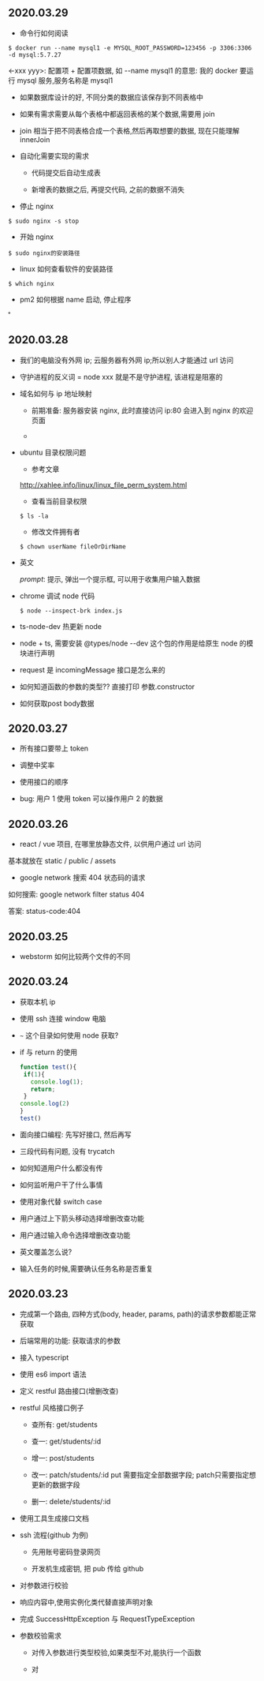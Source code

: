 ## 2020.03.29

- 命令行如何阅读

```shell
$ docker run --name mysql1 -e MYSQL_ROOT_PASSWORD=123456 -p 3306:3306 -d mysql:5.7.27
```

<-xxx yyy>: 配置项 + 配置项数据, 如 --name mysql1 的意思: 我的 docker 要运行 mysql 服务,服务名称是 mysql1

- 如果数据库设计的好, 不同分类的数据应该保存到不同表格中

- 如果有需求需要从每个表格中都返回表格的某个数据,需要用 join

- join 相当于把不同表格合成一个表格,然后再取想要的数据, 现在只能理解 innerJoin

- 自动化需要实现的需求

    - 代码提交后自动生成表
    
    - 新增表的数据之后, 再提交代码, 之前的数据不消失
    
- 停止 nginx  

```shell
$ sudo nginx -s stop
```

- 开始 nginx

```shell
$ sudo nginx的安装路径
```
    
- linux 如何查看软件的安装路径

```shell
$ which nginx
```

- pm2 如何根据 name 启动, 停止程序

˚

## 2020.03.28

- 我们的电脑没有外网 ip; 云服务器有外网 ip;所以别人才能通过 url 访问

- 守护进程的反义词 = node xxx 就是不是守护进程, 该进程是阻塞的

- 域名如何与 ip 地址映射

    - 前期准备: 服务器安装 nginx, 此时直接访问 ip:80 会进入到 nginx 的欢迎页面
    
    - 
    
- ubuntu 目录权限问题

    - 参考文章

    http://xahlee.info/linux/linux_file_perm_system.html

    - 查看当前目录权限
    
    ```shell
    $ ls -la
    ```
  
    - 修改文件拥有者
    
    ```
    $ chown userName fileOrDirName 
    ```
  
- 英文

    $prompt$: 提示, 弹出一个提示框, 可以用于收集用户输入数据
    
- chrome 调试 node 代码
    
    ```shell
    $ node --inspect-brk index.js 
    ```
  
- ts-node-dev 热更新 node 

- node + ts, 需要安装 @types/node --dev 这个包的作用是给原生 node 的模块进行声明

- request 是 incomingMessage 接口是怎么来的

- 如何知道函数的参数的类型?? 直接打印 参数.constructor  

- 如何获取post body数据
  


## 2020.03.27

- 所有接口要带上 token

- 调整中奖率

- 使用接口的顺序

- bug: 用户 1 使用 token 可以操作用户 2 的数据
## 2020.03.26

- react / vue 项目, 在哪里放静态文件, 以供用户通过 url 访问

基本就放在 static / public / assets 

- google network 搜索 404 状态码的请求

如何搜索: google network filter status 404

答案: status-code:404




## 2020.03.25

- webstorm 如何比较两个文件的不同

## 2020.03.24

- 获取本机 ip

- 使用 ssh 连接 window 电脑

- `~` 这个目录如何使用 node 获取?

- if 与 return 的使用

    ```javascript
    function test(){
     if(1){
       console.log(1);
       return;
     }
    console.log(2)
    }
    test()
    ```

-  面向接口编程: 先写好接口, 然后再写

- 三段代码有问题, 没有 trycatch

- 如何知道用户什么都没有传

- 如何监听用户干了什么事情

- 使用对象代替 switch case

- 用户通过上下箭头移动选择增删改查功能 

- 用户通过输入命令选择增删改查功能

- 英文覆盖怎么说?

- 输入任务的时候,需要确认任务名称是否重复

## 2020.03.23

- 完成第一个路由, 四种方式(body, header, params, path)的请求参数都能正常获取

- 后端常用的功能: 获取请求的参数    

- 接入 typescript 

- 使用 es6 import 语法

- 定义 restful 路由接口(增删改查)

- restful 风格接口例子

    - 查所有: get/students
    
    - 查一: get/students/:id
    
    - 增一: post/students
    
    - 改一: patch/students/:id  put 需要指定全部数据字段; patch只需要指定想更新的数据字段
    
    - 删一: delete/students/:id

- 使用工具生成接口文档

- ssh 流程(github 为例)

    - 先用账号密码登录网页
    
    - 开发机生成密钥, 把 pub 传给 github
    
- 对参数进行校验

- 响应内容中,使用实例化类代替直接声明对象

- 完成 SuccessHttpException 与 RequestTypeException

- 参数校验需求

    - 对传入参数进行类型校验,如果类型不对,能执行一个函数
    
    - 对
